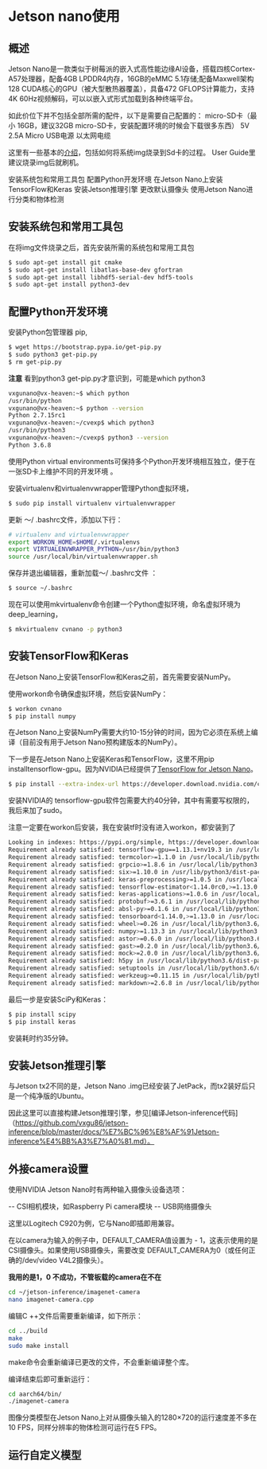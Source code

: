 # Jetson nano使用
## 概述

Jetson Nano是一款类似于树莓派的嵌入式高性能边缘AI设备，搭载四核Cortex-A57处理器，配备4GB LPDDR4内存，16GB的eMMC 5.1存储;配备Maxwell架构128 CUDA核心的GPU（被大型散热器覆盖），具备472 GFLOPS计算能力，支持4K 60Hz视频解码，可以以嵌入式形式加载到各种终端平台。

如此价位下并不包括全部所需的配件，以下是需要自己配置的：
micro-SD卡（最小 16GB，建议32GB micro-SD卡，安装配置环境的时候会下载很多东西）
5V 2.5A Micro USB电源
以太网电缆

这里有一些基本的[介绍](https://developer.nvidia.com/embedded/learn/get-started-jetson-nano-devkit)，包括如何将系统img烧录到Sd卡的过程。
User Guide里建议烧录img后就刷机。

安装系统包和常用工具包
配置Python开发环境
在Jetson Nano上安装TensorFlow和Keras
安装Jetson推理引擎
更改默认摄像头
使用Jetson Nano进行分类和物体检测

## 安装系统包和常用工具包

在将img文件烧录之后，首先安装所需的系统包和常用工具包
``` bash
$ sudo apt-get install git cmake
$ sudo apt-get install libatlas-base-dev gfortran
$ sudo apt-get install libhdf5-serial-dev hdf5-tools
$ sudo apt-get install python3-dev
``` 

## 配置Python开发环境

安装Python包管理器 pip,
``` bash
$ wget https://bootstrap.pypa.io/get-pip.py
$ sudo python3 get-pip.py
$ rm get-pip.py
``` 
**注意**
看到python3 get-pip.py才意识到，可能是which python3
``` bash
vxgunano@vx-heaven:~$ which python
/usr/bin/python
vxgunano@vx-heaven:~$ python --version
Python 2.7.15rc1
vxgunano@vx-heaven:~/cvexp$ which python3
/usr/bin/python3
vxgunano@vx-heaven:~/cvexp$ python3 --version
Python 3.6.8
```

使用Python virtual environments可保持多个Python开发环境相互独立，便于在一张SD卡上维护不同的开发环境 。

安装virtualenv和virtualenvwrapper管理Python虚拟环境，
``` bash
$ sudo pip install virtualenv virtualenvwrapper
``` 
更新 〜/ .bashrc文件，添加以下行：

``` bash
# virtualenv and virtualenvwrapper
export WORKON_HOME=$HOME/.virtualenvs
export VIRTUALENVWRAPPER_PYTHON=/usr/bin/python3
source /usr/local/bin/virtualenvwrapper.sh
```

保存并退出编辑器，重新加载〜/ .bashrc文件 ：
``` bash
$ source ~/.bashrc
``` 
现在可以使用mkvirtualenv命令创建一个Python虚拟环境，命名虚拟环境为deep_learning，
``` bash
$ mkvirtualenv cvnano -p python3
``` 
## 安装TensorFlow和Keras

在Jetson Nano上安装TensorFlow和Keras之前，首先需要安装NumPy。

使用workon命令确保虚拟环境，然后安装NumPy：
``` bash
$ workon cvnano
$ pip install numpy
``` 
在Jetson Nano上安装NumPy需要大约10-15分钟的时间，因为它必须在系统上编译（目前没有用于Jetson Nano预构建版本的NumPy）。

下一步是在Jetson Nano上安装Keras和TensorFlow，这里不用pip installtensorflow-gpu。因为NVIDIA已经提供了[TensorFlow for Jetson Nano](https://devtalk.nvidia.com/default/topic/1048776/official-tensorflow-for-jetson-nano-/  )。
``` bash
$ pip install --extra-index-url https://developer.download.nvidia.com/compute/redist/jp/v42 tensorflow-gpu==1.13.1+nv19.3
``` 
安装NVIDIA的 tensorflow-gpu软件包需要大约40分钟，其中有需要写权限的，我后来加了sudo。

注意一定要在workon后安装，我在安装tf时没有进入workon，都安装到了
``` bash
Looking in indexes: https://pypi.org/simple, https://developer.download.nvidia.com/compute/redist/jp/v42
Requirement already satisfied: tensorflow-gpu==1.13.1+nv19.3 in /usr/local/lib/python3.6/dist-packages (1.13.1+nv19.3)
Requirement already satisfied: termcolor>=1.1.0 in /usr/local/lib/python3.6/dist-packages (from tensorflow-gpu==1.13.1+nv19.3) (1.1.0)
Requirement already satisfied: grpcio>=1.8.6 in /usr/local/lib/python3.6/dist-packages (same) (1.21.1)
Requirement already satisfied: six>=1.10.0 in /usr/lib/python3/dist-packages (same) (1.11.0)
Requirement already satisfied: keras-preprocessing>=1.0.5 in /usr/local/lib/python3.6/dist-packages (same) (1.1.0)
Requirement already satisfied: tensorflow-estimator<1.14.0rc0,>=1.13.0 in /usr/local/lib/python3.6/dist-packages (same) (1.13.0)
Requirement already satisfied: keras-applications>=1.0.6 in /usr/local/lib/python3.6/dist-packages (same) (1.0.8)
Requirement already satisfied: protobuf>=3.6.1 in /usr/local/lib/python3.6/dist-packages (same) (3.8.0)
Requirement already satisfied: absl-py>=0.1.6 in /usr/local/lib/python3.6/dist-packages (same) (0.7.1)
Requirement already satisfied: tensorboard<1.14.0,>=1.13.0 in /usr/local/lib/python3.6/dist-packages (same) (1.13.1)
Requirement already satisfied: wheel>=0.26 in /usr/local/lib/python3.6/dist-packages (same) (0.33.4)
Requirement already satisfied: numpy>=1.13.3 in /usr/local/lib/python3.6/dist-packages (same) (1.16.4)
Requirement already satisfied: astor>=0.6.0 in /usr/local/lib/python3.6/dist-packages (same) (0.8.0)
Requirement already satisfied: gast>=0.2.0 in /usr/local/lib/python3.6/dist-packages (same) (0.2.2)
Requirement already satisfied: mock>=2.0.0 in /usr/local/lib/python3.6/dist-packages (from tensorflow-estimator<1.14.0rc0,>=1.13.0->tensorflow-gpu==1.13.1+nv19.3) (3.0.5)
Requirement already satisfied: h5py in /usr/local/lib/python3.6/dist-packages (from keras-applications>=1.0.6->tensorflow-gpu==1.13.1+nv19.3) (2.9.0)
Requirement already satisfied: setuptools in /usr/local/lib/python3.6/dist-packages (from protobuf>=3.6.1->tensorflow-gpu==1.13.1+nv19.3) (41.0.1)
Requirement already satisfied: werkzeug>=0.11.15 in /usr/local/lib/python3.6/dist-packages (from tensorboard<1.14.0,>=1.13.0->tensorflow-gpu==1.13.1+nv19.3) (0.15.4)
Requirement already satisfied: markdown>=2.6.8 in /usr/local/lib/python3.6/dist-packages (from tensorboard<1.14.0,>=1.13.0->tensorflow-gpu==1.13.1+nv19.3) (3.1.1)
``` 

最后一步是安装SciPy和Keras：

``` bash
$ pip install scipy
$ pip install keras
```

安装耗时约35分钟。

## 安装Jetson推理引擎
与Jetson tx2不同的是，Jetson Nano .img已经安装了JetPack，而tx2装好后只是一个纯净版的Ubuntu。

因此这里可以直接构建Jetson推理引擎，参见[编译Jetson-inference代码]（https://github.com/vxgu86/jetson-inference/blob/master/docs/%E7%BC%96%E8%AF%91Jetson-inference%E4%BB%A3%E7%A0%81.md）。

## 外接camera设置

使用NVIDIA Jetson Nano时有两种输入摄像头设备选项：

-- CSI相机模块，如Raspberry Pi camera模块
-- USB网络摄像头

这里以Logitech C920为例，它与Nano即插即用兼容。

在以camera为输入的例子中，DEFAULT_CAMERA值设置为 - 1，这表示使用的是CSI摄像头。如果使用USB摄像头，需要改变 DEFAULT_CAMERA为0（或任何正确的/dev/video V4L2摄像头）。

**我用的是1，0 不成功，不管板载的camera在不在**

``` bash
cd ~/jetson-inference/imagenet-camera
nano imagenet-camera.cpp
```

编辑C ++文件后需要重新编译，如下所示：

``` bash
cd ../build
make
sudo make install
```

make命令会重新编译已更改的文件，不会重新编译整个库。

编译结束后即可重新运行：

``` bash
cd aarch64/bin/
./imagenet-camera
```

图像分类模型在Jetson Nano上对从摄像头输入的1280×720的运行速度差不多在10 FPS，同样分辨率的物体检测可运行在5 FPS。

## 运行自定义模型


